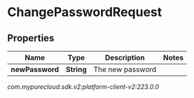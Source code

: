 # ChangePasswordRequest


## Properties

| Name | Type | Description | Notes |
| ------------ | ------------- | ------------- | ------------- |
| **newPassword** | **String** | The new password |  |




_com.mypurecloud.sdk.v2:platform-client-v2:223.0.0_
